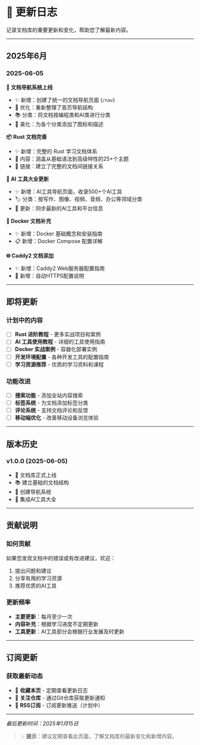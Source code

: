 # 📝 更新日志

记录文档库的重要更新和变化，帮助您了解最新内容。

---

## 2025年6月

### 2025-06-05
**🎉 文档导航系统上线**
- ✨ 新增：创建了统一的文档导航页面 (`/nav`)
- 🔄 优化：重新整理了首页导航结构
- 📚 分类：将文档按编程类和AI类进行分类
- 🎨 美化：为各个分类添加了图标和描述

**📦 Rust 文档完善**
- ✨ 新增：完整的 Rust 学习文档体系
- 📖 内容：涵盖从基础语法到高级特性的25+个主题
- 🔗 链接：建立了完整的文档间链接关系

**🤖 AI 工具大全更新**
- ✨ 新增：AI工具导航页面，收录500+个AI工具
- 🏷️ 分类：按写作、图像、视频、音频、办公等领域分类
- 🔄 更新：同步最新的AI工具和平台信息

**🐳 Docker 文档补充**
- ✨ 新增：Docker 基础概念和安装指南
- 📋 新增：Docker Compose 配置详解

**🌐 Caddy2 文档添加**
- ✨ 新增：Caddy2 Web服务器配置指南
- 🔧 新增：自动HTTPS配置说明

---

## 即将更新

### 计划中的内容
- [ ] **Rust 进阶教程** - 更多实战项目和案例
- [ ] **AI 工具使用教程** - 详细的工具使用指南
- [ ] **Docker 实战案例** - 容器化部署实例
- [ ] **开发环境配置** - 各种开发工具的配置指南
- [ ] **学习资源推荐** - 优质的学习资料和课程

### 功能改进
- [ ] **搜索功能** - 添加全站内容搜索
- [ ] **标签系统** - 为文档添加标签分类
- [ ] **评论系统** - 支持文档评论和反馈
- [ ] **移动端优化** - 改善移动设备浏览体验

---

## 版本历史

### v1.0.0 (2025-06-05)
- 🎉 文档库正式上线
- 📚 建立基础的文档结构
- 🔗 创建导航系统
- 🤖 集成AI工具大全

---

## 贡献说明

### 如何贡献
如果您发现文档中的错误或有改进建议，欢迎：
1. 提出问题和建议
2. 分享有用的学习资源
3. 推荐优质的AI工具

### 更新频率
- **主要更新**：每月至少一次
- **内容补充**：根据学习进度不定期更新
- **工具更新**：AI工具部分会根据行业发展及时更新

---

## 订阅更新

### 获取最新动态
- 🔖 **收藏本页** - 定期查看更新日志
- 📧 **关注仓库** - 通过Git仓库获取更新通知
- 🔔 **RSS订阅** - 订阅更新推送（计划中）

---

*最后更新时间：2025年1月15日*

> 💡 **提示**：建议定期查看此页面，了解文档库的最新变化和新增内容。
